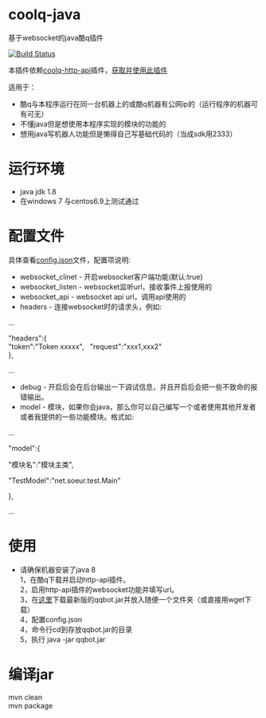 # coolq-java
基于websocket的java酷q插件

[![Build Status](https://travis-ci.org/juzi5201314/coolq-java.svg?branch=master)](https://travis-ci.org/juzi5201314/coolq-java)

本插件依赖[coolq-http-api](https://github.com/richardchien/coolq-http-api)插件，[获取并使用此插件](https://richardchien.github.io/coolq-http-api/3.4/#/)

适用于：
* 酷q与本程序运行在同一台机器上的或酷q机器有公网ip的（运行程序的机器可有可无）
* 不懂java但是想使用本程序实现的模块的功能的
* 想用java写机器人功能但是懒得自己写基础代码的（当成sdk用2333）

# 运行环境
* java jdk 1.8  
* 在windows 7 与centos6.9上测试通过

# 配置文件
具体查看[config.json](https://github.com/juzi5201314/coolq-java/blob/master/config.json)文件，配置项说明:
* websocket_clinet - 开启websocket客户端功能(默认:true)
* websocket_listen - websocket监听url，接收事件上报使用的
* websocket_api - websocket api url，调用api使用的
* headers - 连接websocket时的请求头，例如: 

…   

"headers":{  
"token":"Token xxxxx",  
"request":"xxx1,xxx2"  
},  

…  

* debug - 开启后会在后台输出一下调试信息，并且开启后会把一些不致命的报错输出。
* model - 模块，如果你会java，那么你可以自己编写一个或者使用其他开发者或者我提供的一些功能模块。格式如:  

…  

"model":{  

"模块名":"模块主类",

"TestModel":"net.soeur.test.Main"

},  

…
  
# 使用
* 请确保机器安装了java 8  
 1，在酷q下载并启动http-api插件。  
 2，启用http-api插件的websocket功能并填写url。  
 3，在[这里](https://github.com/juzi5201314/coolq-java/releases)下载最新版的qqbot.jar并放入随便一个文件夹（或直接用wget下载）  
 4，配置config.json  
 4，命令行cd到存放qqbot.jar的目录  
 5，执行 java -jar qqbot.jar  

# 编译jar
mvn clean  
mvn package

